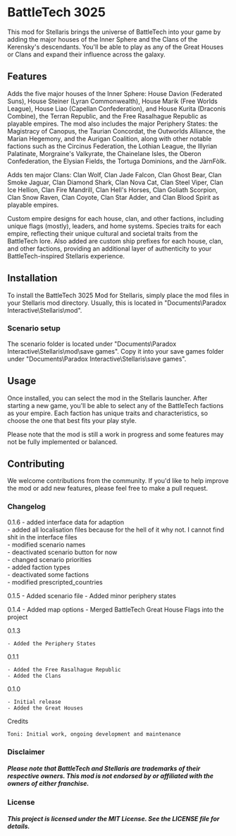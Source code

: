# BattleTech 3025

This mod for Stellaris brings the universe of BattleTech into your game by adding the major houses of the Inner Sphere and the Clans of the Kerensky's descendants. You'll be able to play as any of the Great Houses or Clans and expand their influence across the galaxy.

## Features

Adds the five major houses of the Inner Sphere: House Davion (Federated Suns), House Steiner (Lyran Commonwealth), House Marik (Free Worlds League), House Liao (Capellan Confederation), and House Kurita (Draconis Combine), the Terran Republic, and the Free Rasalhague Republic as playable empires. The mod also includes the major Periphery States: the Magistracy of Canopus, the Taurian Concordat, the Outworlds Alliance, the Marian Hegemony, and the Aurigan Coalition, along with other notable factions such as the Circinus Federation, the Lothian League, the Illyrian Palatinate, Morgraine's Valkyrate, the Chainelane Isles, the Oberon Confederation, the Elysian Fields, the Tortuga Dominions, and the JàrnFòlk.

Adds ten major Clans: Clan Wolf, Clan Jade Falcon, Clan Ghost Bear, Clan Smoke Jaguar, Clan Diamond Shark, Clan Nova Cat, Clan Steel Viper, Clan Ice Hellion, Clan Fire Mandrill, Clan Hell's Horses, Clan Goliath Scorpion, Clan Snow Raven, Clan Coyote, Clan Star Adder, and Clan Blood Spirit as playable empires.

Custom empire designs for each house, clan, and other factions, including unique flags (mostly), leaders, and home systems. Species traits for each empire, reflecting their unique cultural and societal traits from the BattleTech lore. Also added are custom ship prefixes for each house, clan, and other factions, providing an additional layer of authenticity to your BattleTech-inspired Stellaris experience.

## Installation

To install the BattleTech 3025 Mod for Stellaris, simply place the mod files in your Stellaris mod directory. Usually, this is located in "Documents\Paradox Interactive\Stellaris\mod".

### Scenario setup
The scenario folder is located under "Documents\Paradox Interactive\Stellaris\mod\save games". Copy it into your save games folder under "Documents\Paradox Interactive\Stellaris\save games".

## Usage

Once installed, you can select the mod in the Stellaris launcher. After starting a new game, you'll be able to select any of the BattleTech factions as your empire. Each faction has unique traits and characteristics, so choose the one that best fits your play style.

Please note that the mod is still a work in progress and some features may not be fully implemented or balanced.

## Contributing

We welcome contributions from the community. If you'd like to help improve the mod or add new features, please feel free to make a pull request.

### Changelog

0.1.6
    - added interface data for adaption  
    - added all localisation files because for the hell of it why not. I cannot find shit in the interface files  
    - modified scenario names  
    - deactivated scenario button for now  
    - changed scenario priorities  
    - added faction types  
    - deactivated some factions  
    - modified prescripted_countries  

0.1.5
    - Added scenario file
    - Added minor periphery states

0.1.4
    - Added map options
    - Merged BattleTech Great House Flags into the project

0.1.3

    - Added the Periphery States

0.1.1

    - Added the Free Rasalhague Republic
    - Added the Clans

0.1.0

    - Initial release
    - Added the Great Houses

Credits

    Toni: Initial work, ongoing development and maintenance

### Disclaimer

##### Please note that BattleTech and Stellaris are trademarks of their respective owners. This mod is not endorsed by or affiliated with the owners of either franchise.

### License

##### This project is licensed under the MIT License. See the LICENSE file for details.
